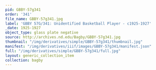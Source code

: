 ```yaml
---
pid: GBBY-57g341
order: '341'
file_name: GBBY-57g341.jpg
label: 'GBBY 57G/341: Unidentified Basketball Player - c1925-1927'
_date: 1925-1927
object_type: glass plate negative
source: http://archives.nd.edu/Bagby/GBBY-57g341.jpg
thumbnail: "/img/derivatives/simple/GBBY-57g341/thumbnail.jpg"
manifest: "/img/derivatives/iiif/images/GBBY-57g341/manifest.json"
full: "/img/derivatives/simple/GBBY-57g341/full.jpg"
layout: generic_collection_item
collection: bagby
---
```

